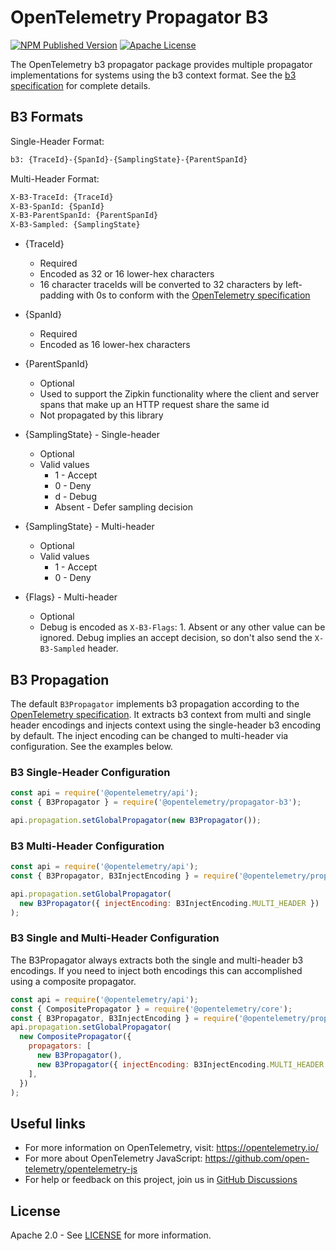 # OpenTelemetry Propagator B3

[![NPM Published Version][npm-img]][npm-url]
[![Apache License][license-image]][license-image]

The OpenTelemetry b3 propagator package provides multiple propagator
implementations for systems using the b3 context format. See the
[b3 specification][b3-spec] for complete details.

## B3 Formats

Single-Header Format:

```bash
b3: {TraceId}-{SpanId}-{SamplingState}-{ParentSpanId}
```

Multi-Header Format:

```bash
X-B3-TraceId: {TraceId}
X-B3-SpanId: {SpanId}
X-B3-ParentSpanId: {ParentSpanId}
X-B3-Sampled: {SamplingState}
```

- {TraceId}

  - Required
  - Encoded as 32 or 16 lower-hex characters
  - 16 character traceIds will be converted to 32 characters by left-padding
    with 0s to conform with the [OpenTelemetry specification][otel-spec-id-format]

- {SpanId}

  - Required
  - Encoded as 16 lower-hex characters

- {ParentSpanId}

  - Optional
  - Used to support the Zipkin functionality where the client and server spans
    that make up an HTTP request share the same id
  - Not propagated by this library

- {SamplingState} - Single-header

  - Optional
  - Valid values
    - 1 - Accept
    - 0 - Deny
    - d - Debug
    - Absent - Defer sampling decision

- {SamplingState} - Multi-header

  - Optional
  - Valid values
    - 1 - Accept
    - 0 - Deny

- {Flags} - Multi-header
  - Optional
  - Debug is encoded as `X-B3-Flags`: 1. Absent or any other value can be ignored. Debug implies an accept decision, so don't also send the `X-B3-Sampled` header.

## B3 Propagation

The default `B3Propagator` implements b3 propagation according to the
[OpenTelemetry specification][otel-b3-requirements]. It extracts b3 context
from multi and single header encodings and injects context using the
single-header b3 encoding by default. The inject encoding can be changed to
multi-header via configuration. See the examples below.

### B3 Single-Header Configuration

```javascript
const api = require('@opentelemetry/api');
const { B3Propagator } = require('@opentelemetry/propagator-b3');

api.propagation.setGlobalPropagator(new B3Propagator());
```

### B3 Multi-Header Configuration

```javascript
const api = require('@opentelemetry/api');
const { B3Propagator, B3InjectEncoding } = require('@opentelemetry/propagator-b3');

api.propagation.setGlobalPropagator(
  new B3Propagator({ injectEncoding: B3InjectEncoding.MULTI_HEADER })
);
```

### B3 Single and Multi-Header Configuration

The B3Propagator always extracts both the single and multi-header b3 encodings.
If you need to inject both encodings this can accomplished using a composite
propagator.

```javascript
const api = require('@opentelemetry/api');
const { CompositePropagator } = require('@opentelemetry/core');
const { B3Propagator, B3InjectEncoding } = require('@opentelemetry/propagator-b3');
api.propagation.setGlobalPropagator(
  new CompositePropagator({
    propagators: [
      new B3Propagator(),
      new B3Propagator({ injectEncoding: B3InjectEncoding.MULTI_HEADER }),
    ],
  })
);
```

## Useful links

- For more information on OpenTelemetry, visit: <https://opentelemetry.io/>
- For more about OpenTelemetry JavaScript: <https://github.com/open-telemetry/opentelemetry-js>
- For help or feedback on this project, join us in [GitHub Discussions][discussions-url]

## License

Apache 2.0 - See [LICENSE][license-url] for more information.

[discussions-url]: https://github.com/open-telemetry/opentelemetry-js/discussions
[license-url]: https://github.com/open-telemetry/opentelemetry-js-contrib/blob/master/LICENSE
[license-image]: https://img.shields.io/badge/license-Apache_2.0-green.svg?style=flat
[npm-url]: https://www.npmjs.com/package/@opentelemetry/propagator-b3
[npm-img]: https://badge.fury.io/js/%40opentelemetry%2Fpropagator-b3.svg
[b3-spec]: https://github.com/openzipkin/b3-propagation
[otel-b3-requirements]: https://github.com/open-telemetry/opentelemetry-specification/blob/master/specification/context/api-propagators.md#b3-requirements
[otel-spec-id-format]: https://github.com/open-telemetry/opentelemetry-specification/blob/master/specification/trace/api.md#retrieving-the-traceid-and-spanid
